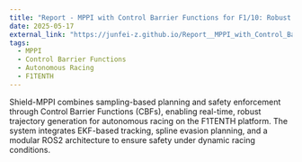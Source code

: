 ```yaml
---
title: "Report - MPPI with Control Barrier Functions for F1/10: Robust Safety Under Real-World Uncertainty"
date: 2025-05-17
external_link: "https://junfei-z.github.io/Report__MPPI_with_Control_Barrier_Functions_for_F1_10__Robust_Safety_Under_Real_World_Uncertainty.pdf"
tags:
  - MPPI
  - Control Barrier Functions
  - Autonomous Racing
  - F1TENTH
---
```


Shield-MPPI combines sampling-based planning and safety enforcement through Control Barrier Functions (CBFs), enabling real-time, robust trajectory generation for autonomous racing on the F1TENTH platform. The system integrates EKF-based tracking, spline evasion planning, and a modular ROS2 architecture to ensure safety under dynamic racing conditions.

<!--more-->

